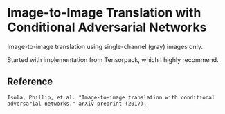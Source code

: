 # Image-to-Image Translation with Conditional Adversarial Networks

Image-to-image translation using single-channel (gray) images only.

Started with implementation from Tensorpack, which I highly recommend.

## Reference
```
Isola, Phillip, et al. "Image-to-image translation with conditional adversarial networks." arXiv preprint (2017).
```
